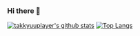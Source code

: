 ### Hi there 👋

[![takkyuuplayer's github stats](https://github-readme-stats.vercel.app/api?username=takkyuuplayer&count_private=true&show_icons=true)](https://github.com/anuraghazra/github-readme-stats)
[![Top Langs](https://github-readme-stats.vercel.app/api/top-langs/?username=takkyuuplayer&layout=compact)](https://github.com/anuraghazra/github-readme-stats)

